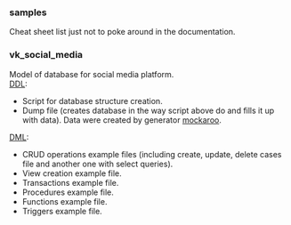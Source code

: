### samples
Cheat sheet list just not to poke around in the documentation.

### vk_social_media
Model of database for social media platform. <br>
<U>DDL</U>:
- Script for database structure creation.
- Dump file (creates database in the way script above do and fills it up with data). Data were created by generator [mockaroo](https://www.mockaroo.com/). <br>

<U>DML</U>:
- CRUD operations example files (including create, update, delete cases file and another one with select queries).
- View creation example file.
- Transactions example file.
- Procedures example file.
- Functions example file.
- Triggers example file.
